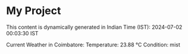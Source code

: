 # My Project

This content is dynamically generated in Indian Time (IST): 2024-07-02 00:03:30 IST


Current Weather in Coimbatore:
Temperature: 23.88 °C
Condition: mist
